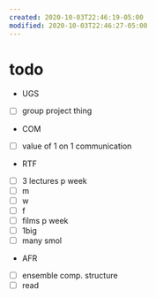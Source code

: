 ```yaml
---
created: 2020-10-03T22:46:19-05:00
modified: 2020-10-03T22:46:27-05:00
---
```


# todo
- UGS
 - [ ] group project thing
- COM
 - [ ] value of 1 on 1 communication
- RTF
 - [ ] 3 lectures p week
 - [ ] m
 - [ ] w
 - [ ] f
 - [ ] films p week
 - [ ] 1big
 - [ ] many smol
- AFR
 - [ ] ensemble comp. structure
 - [ ] read